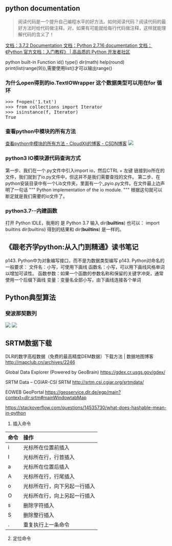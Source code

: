 ## python documentation

> 阅读代码是一个提升自己编程水平的好方法。如何阅读代码？阅读代码的最好方法时给代码做注释。对，如果有可能就给每行代码做注释，这样就能理解代码的含义了！

[文档：3.7.2 Documentation  ](https://docs.python.org/3.7/)
[文档：Python 2.7.16 documentation  ](https://docs.python.org/2.7/)
[文档：《Python 官方文档：入门教程》 | 高品质的 Python 开发者社区  ](https://learnku.com/docs/tutorial/3.7.0)

python built-in Function
id()
type()
dir(math)
help(round)
print(list(range(9))),需要使用list()才可以输出range()

### 为什么open得到的io.TextIOWrapper 这个数据类型可以用在for 循环

<pre class="brush:python;">
>>> f=open('1.txt')
>>> from collections import Iterator
>>> isinstance(f, Iterator)
True
</pre>

### 查看python中模块的所有方法

[查看python中模块的所有方法 - CloudXli的博客 - CSDN博客](https://blog.csdn.net/cloudxli/article/details/79421599)
![](https://img2018.cnblogs.com/blog/1588269/201903/1588269-20190311103827885-1895835664.png)

### python3 IO模块源代码查询方式

第一步、我们在一个.py文件中引入import io，然后CTRL + 左键 链接到io所在的文件，我们就到了io.py文件中，但这并不是我们需要查找的文件。
第二步、在python安装目录中有一个Lib文件夹，里面有一个_pyio.py文件。在文件最上边声明了一句话
"""
Python implementation of the io module.
"""
根据这句就可以断定就是我们需要的io文件了。

### python3.7--内建函数

打开 Python IDLE，我用的 是 Python 3.7
输入 dir(__builtins__)
也可以：
import builtins
dir(builtins)
得到的结果和 dir(__builtins__) 是一样的。

## 《跟老齐学python:从入门到精通》读书笔记

p143. Python中为对象编写接口，而不是为数据类型编写
p143. Python对命名的一般要求：
    文件名：小写，可使用下画线
    函数名：小写，可以用下画线风格单词以增加可读性。
    函数参数：如果一个函数的参数名称和保留的关键字冲突，通常使用一个后缀下画线
    变量：变量名全部小写，由下画线连接各个单词

## Python典型算法

### 斐波那契数列

![](https://img2018.cnblogs.com/blog/1588269/201903/1588269-20190320151056774-779158708.png)
![](https://img2018.cnblogs.com/blog/1588269/201903/1588269-20190320152103277-742030708.png)

## SRTM数据下载

DLR的数字高程数据（免费的最高精度DEM数据）下载方法 | 数据地图博客  http://mapclub.cn/archives/2246

Global Data Explorer (Powered by GeoBrain)  https://gdex.cr.usgs.gov/gdex/

SRTM Data – CGIAR-CSI SRTM  http://srtm.csi.cgiar.org/srtmdata/

EOWEB GeoPortal  https://geoservice.dlr.de/egp/main?context=dlr:srtm#mainWindowtabMap

https://stackoverflow.com/questions/14535730/what-does-hashable-mean-in-python

1. 插入命令

|命令|操作
|:--|:--
|i|光标所在位置前插入
|I|光标所在行，行首插入
|a|光标所在位置后插入
|A|光标所在行，行尾插入
|o|光标所在行，向下另起一行插入
|O|光标所在行，向上另起一行插入
|s|删除字符插入
|S|删除整行插入
|.|重复执行上一条命令

2. 定位命令